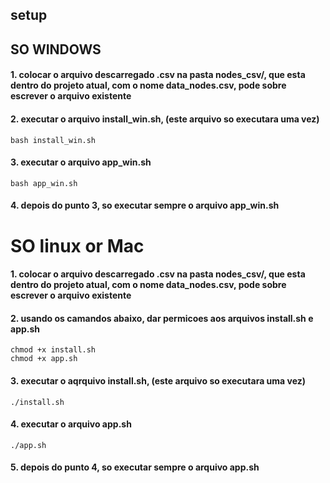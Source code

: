 ## setup

## SO WINDOWS

#### 1. colocar o arquivo descarregado .csv na pasta nodes_csv/, que esta dentro do projeto atual, com o nome data_nodes.csv, pode sobre escrever o arquivo existente
#### 2. executar o arquivo install_win.sh, (este arquivo so executara uma vez)
```shell
bash install_win.sh
```

#### 3. executar o arquivo app_win.sh
```shell
bash app_win.sh
```
#### 4. depois do punto 3, so executar sempre o arquivo app_win.sh

# SO linux or Mac

#### 1. colocar o arquivo descarregado .csv na pasta nodes_csv/, que esta dentro do projeto atual, com o nome data_nodes.csv, pode sobre escrever o arquivo existente

#### 2. usando os camandos abaixo, dar permicoes aos arquivos install.sh e app.sh
```shell
chmod +x install.sh
chmod +x app.sh
```

#### 3. executar o aqrquivo install.sh, (este arquivo so executara uma vez)
```shell
./install.sh
```

#### 4. executar o arquivo app.sh
```shell
./app.sh
```
#### 5. depois do punto 4, so executar sempre o arquivo app.sh